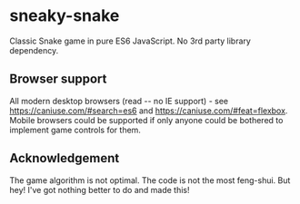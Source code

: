 # sneaky-snake
Classic Snake game in pure ES6 JavaScript. No 3rd party library dependency.

## Browser support

All modern desktop browsers (read -- no IE support) -
see https://caniuse.com/#search=es6 and https://caniuse.com/#feat=flexbox.
Mobile browsers could be supported if only anyone could be bothered to implement game controls for them.

## Acknowledgement

The game algorithm is not optimal. The code is not the most feng-shui. 
But hey! I've got nothing better to do and made this!